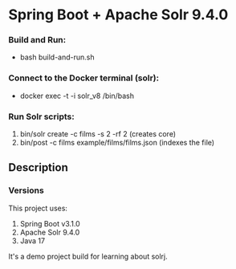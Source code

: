 # Spring Boot + Apache Solr 9.4.0

###  Build and Run:
- bash build-and-run.sh

### Connect to the Docker terminal (solr): 
- docker exec -t -i solr_v8 /bin/bash

### Run Solr scripts:
1. bin/solr create -c films -s 2 -rf 2  (creates core)
2. bin/post -c films example/films/films.json (indexes the file)

## Description

### Versions

This project uses:
1. Spring Boot v3.1.0
2. Apache Solr 9.4.0
3. Java 17

It's a demo project build for learning about solrj.